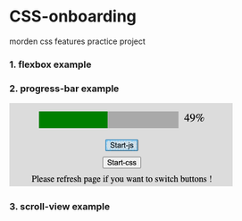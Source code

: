 # CSS-onboarding
morden css features practice project

### 1. flexbox example

### 2. progress-bar example
<img src="./progress-bar/progressbar.png" >

### 3. scroll-view example
